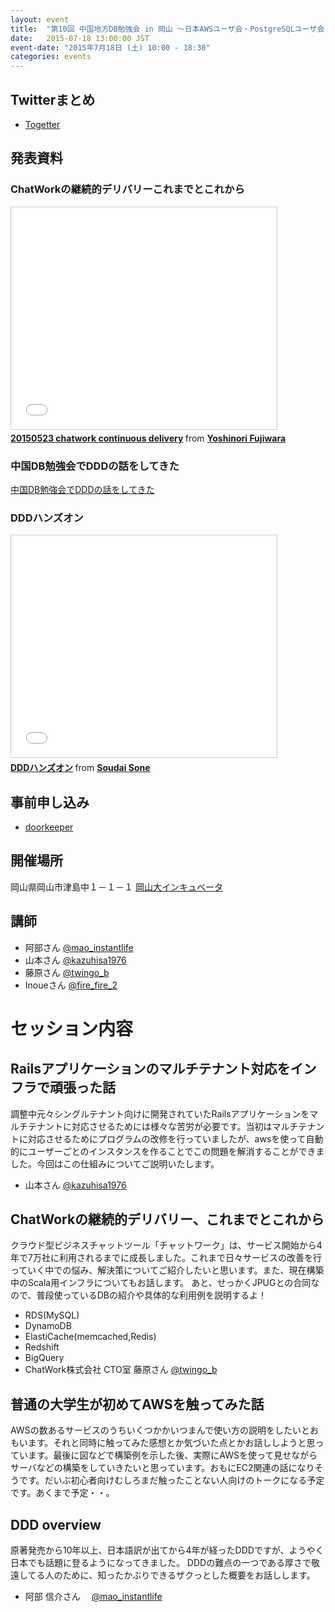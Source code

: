 ```yaml
---
layout: event
title:  "第10回 中国地方DB勉強会 in 岡山 ～日本AWSユーザ会・PostgreSQLユーザ会(JAWS-UG・JPUG) 合同勉強会～"
date:   2015-07-18 13:00:00 JST
event-date: "2015年7月18日 (土) 10:00 - 18:30"
categories: events
---
```


## Twitterまとめ

* [Togetter](http://togetter.com/li/848802)

## 発表資料

### ChatWorkの継続的デリバリーこれまでとこれから

<iframe src="//www.slideshare.net/slideshow/embed_code/key/dbgbToXc350gTX" width="425" height="355" frameborder="0" marginwidth="0" marginheight="0" scrolling="no" style="border:1px solid #CCC; border-width:1px; margin-bottom:5px; max-width: 100%;" allowfullscreen> </iframe> <div style="margin-bottom:5px"> <strong> <a href="//www.slideshare.net/ecfujiwara/20150521-chatwork-continuous-delivery" title="20150523 chatwork continuous delivery" target="_blank">20150523 chatwork continuous delivery</a> </strong> from <strong><a href="//www.slideshare.net/ecfujiwara" target="_blank">Yoshinori Fujiwara</a></strong> </div>

### 中国DB勉強会でDDDの話をしてきた

[中国DB勉強会でDDDの話をしてきた](http://mao-instantlife.hatenablog.com/entry/2015/07/18/%E4%B8%AD%E5%9B%BDDB%E5%8B%89%E5%BC%B7%E4%BC%9A%E3%81%A7DDD%E3%81%AE%E8%A9%B1%E3%82%92%E3%81%97%E3%81%A6%E3%81%8D%E3%81%9F)

<script async class="speakerdeck-embed" data-id="13d27a89836f45c480e4d8e02502589a" data-ratio="1.33333333333333" src="//speakerdeck.com/assets/embed.js"></script>

### DDDハンズオン

<iframe src="//www.slideshare.net/slideshow/embed_code/key/hPxQWByNMvgw7I" width="425" height="355" frameborder="0" marginwidth="0" marginheight="0" scrolling="no" style="border:1px solid #CCC; border-width:1px; margin-bottom:5px; max-width: 100%;" allowfullscreen> </iframe> <div style="margin-bottom:5px"> <strong> <a href="//www.slideshare.net/SoudaiSone/ddd-50659329" title="DDDハンズオン" target="_blank">DDDハンズオン</a> </strong> from <strong><a href="//www.slideshare.net/SoudaiSone" target="_blank">Soudai Sone</a></strong> </div>

## 事前申し込み

* [doorkeeper](https://dbstudychugoku.doorkeeper.jp/events/26563)

## 開催場所

岡山県岡山市津島中１－１－１ [岡山大インキュベータ](http://www.smrj.go.jp/incubation/od-plus/)


## 講師

* 阿部さん [@mao_instantlife](https://twitter.com/mao_instantlife)
* 山本さん [@kazuhisa1976](https://twitter.com/kazuhisa1976)
* 藤原さん [@twingo_b](https://twitter.com/twingo_b)
* Inoueさん [@fire_fire_2](https://twitter.com/fire_fire_2)

# セッション内容

## Railsアプリケーションのマルチテナント対応をインフラで頑張った話

調整中元々シングルテナント向けに開発されていたRailsアプリケーションをマルチテナントに対応させるためには様々な苦労が必要です。当初はマルチテナントに対応させるためにプログラムの改修を行っていましたが、awsを使って自動的にユーザーごとのインスタンスを作ることでこの問題を解消することができました。今回はこの仕組みについてご説明いたします。

* 山本さん [@kazuhisa1976](https://twitter.com/kazuhisa1976)

## ChatWorkの継続的デリバリー、これまでとこれから

クラウド型ビジネスチャットツール「チャットワーク」は、サービス開始から4年で7万社に利用されるまでに成長しました。これまで日々サービスの改善を行っていく中での悩み、解決策についてご紹介したいと思います。また、現在構築中のScala用インフラについてもお話します。
あと、せっかくJPUGとの合同なので、普段使っているDBの紹介や具体的な利用例を説明するよ！

* RDS(MySQL)
* DynamoDB
* ElastiCache(memcached,Redis)
* Redshift
* BigQuery
* ChatWork株式会社 CTO室  藤原さん [@twingo_b](https://twitter.com/twingo_b)

## 普通の大学生が初めてAWSを触ってみた話

AWSの数あるサービスのうちいくつかかいつまんで使い方の説明をしたいとおもいます。それと同時に触ってみた感想とか気づいた点とかお話ししようと思っています。最後に図などで構築例を示した後、実際にAWSを使って見せながらサーバなどの構築をしていきたいと思っています。おもにEC2関連の話になりそうです。だいぶ初心者向けむしろまだ触ったことない人向けのトークになる予定です。あくまで予定・・。

## DDD overview

原著発売から10年以上、日本語訳が出てから4年が経ったDDDですが、ようやく日本でも話題に登るようになってきました。
DDDの難点の一つである厚さで敬遠してる人のために、知ったかぶりできるザクっとした概要をお話しします。

* 阿部 信介さん　 [@mao_instantlife](https://twitter.com/mao_instantlife)
